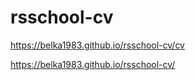 # rsschool-cv

<https://belka1983.github.io/rsschool-cv/cv>

<https://belka1983.github.io/rsschool-cv/>
